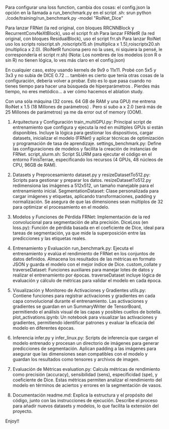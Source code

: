 

Para configurar una loss function, cambia dos cosas:
el config.json
la opción en la llamada a run_benchmark.py en el script .sh:
srun python ./code/training/run_benchmark.py -model "RoiNet_Dice"

Para lanzar FRNet  (la red original, con bloques RRCNNBlock y RecurrentConvNeXtBlock), uso el script fr.sh
Para lanzar FRNetR (la red original, con bloques ResidualBlock), uso el script frr.sh
Para lanzar RoiNet  uso los scripts roiscript.sh ,roiscriptx15.sh  (multiplica x 1.5),roiscriptx20.sh  (multiplica x 2.0). 
(RoiNetR funciona pero no la uses, ni siquiera la pensé, le correspondería el script rr.sh)  (Nota: Los nombres de los modelos (con R o sin R) no tienen lógica, lo ves más claro en el config.json)

En cualquier caso, estoy usando kernels de 9x9 o 11x11. Probé con 5x5 y 3x3 y no subia de DICE 0.72 ... también es cierto que tenía otras cosas de la configuración, debería volver a probar. Esto es lo que pasa cuando no tienes tiempo para hacer una búsqueda de hiperparámetros . Pierdes más tiempo, no eres metódico... a ver cómo hacemos el ablation study.

Con una sóla máquina (32 cores. 64 GB de RAM y una GPU) me entrena RoiNet x 1.5 (18 Millones de parámetros) . Pero si subo a x 2.0 (será más de 25 Millones de parámetros) ya me da error out of memory (OOM).


1. Arquitectura y Configuración
train_multiGPU.py: Principal script de entrenamiento que configura y ejecuta la red en múltiples GPUs si están disponibles. Incluye la lógica para gestionar los dispositivos, cargar datasets, inicializar el modelo (FRNet) y aplicar técnicas de optimización y programación de tasa de aprendizaje.
settings_benchmark.py: Define las configuraciones de modelos y facilita la creación de instancias de FRNet.
script_slurm.sh: Script SLURM para ejecutar el código en el entorno FinisTerrae, especificando los recursos (4 GPUs, 48 núcleos de CPU, 96GB de RAM).

2. Datasets y Preprocesamiento
dataset.py y resizeDatasetTo512.py: Scripts para gestionar y preparar los datos. resizeDatasetTo512.py redimensiona las imágenes a 512x512, un tamaño manejable para el entrenamiento inicial.
SegmentationDataset: Clase personalizada para cargar imágenes y etiquetas, aplicando transformaciones, padding y normalización. Se asegura de que las dimensiones sean múltiplos de 32 para optimizar el procesamiento en el modelo.

3. Modelos y Funciones de Pérdida
FRNet: Implementación de la red convolucional para segmentación de alta precisión.
DiceLoss (en loss.py): Función de pérdida basada en el coeficiente de Dice, ideal para tareas de segmentación, ya que mide la superposición entre las predicciones y las etiquetas reales.

4. Entrenamiento y Evaluación
run_benchmark.py: Ejecuta el entrenamiento y evalúa el rendimiento de FRNet en los conjuntos de datos definidos. Almacena los resultados de las métricas en formato JSON y guarda el modelo con el mejor índice de Dice.
custom_collate y traverseDataset: Funciones auxiliares para manejar lotes de datos y realizar el entrenamiento por épocas. traverseDataset incluye lógica de evaluación y cálculo de métricas para validar el modelo en cada época.

5. Visualización y Monitoreo de Activaciones y Gradientes
utils.py: Contiene funciones para registrar activaciones y gradientes en cada capa convolucional durante el entrenamiento. Las activaciones y gradientes se guardan en un SummaryWriter de TensorBoard, permitiendo el análisis visual de las capas y posibles cuellos de botella.
plot_activations.ipynb: Un notebook para visualizar las activaciones y gradientes, permitiendo identificar patrones y evaluar la eficacia del modelo en diferentes épocas.

6. Inferencia
infer.py y infer_linux.py: Scripts de inferencia que cargan el modelo entrenado y procesan un directorio de imágenes para generar predicciones de segmentación. Aplican padding a las imágenes para asegurar que las dimensiones sean compatibles con el modelo y guardan los resultados como tensores y archivos de imagen.

7. Evaluación de Métricas
evaluation.py: Calcula métricas de rendimiento como precisión (accuracy), sensibilidad (sens), especificidad (spe), y coeficiente de Dice. Estas métricas permiten analizar el rendimiento del modelo en términos de aciertos y errores en la segmentación de vasos.

8. Documentación
readme.md: Explica la estructura y el propósito del código, junto con las instrucciones de ejecución. Describe el proceso para añadir nuevos datasets y modelos, lo que facilita la extensión del proyecto.

Enjoy!!